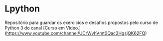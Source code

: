 # Lpython
Repositório para guardar os exercicios e desafios propostos pelo curso de Python 3 do canal [Curso em Vídeo.] (https://www.youtube.com/channel/UCrWvhVmt0Qac3HgsjQK62FQ)
